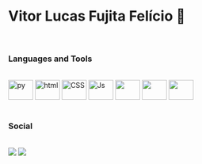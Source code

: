 <h1>Vitor Lucas Fujita Felício 👾</h1>
<br>
 <div style="display: inline_block">
 <h3>Languages and Tools</h3>
  <br>
  <img height="40" width="50" src="https://cdn.jsdelivr.net/gh/devicons/devicon/icons/python/python-original.svg" alt="py">
  <img height="40" width="50" src="https://cdn.jsdelivr.net/gh/devicons/devicon/icons/html5/html5-plain-wordmark.svg" alt="html">
  <img height="40" width="50" src="https://cdn.jsdelivr.net/gh/devicons/devicon/icons/css3/css3-plain-wordmark.svg" alt="CSS">
  <img height="40" width="50" src="https://cdn.jsdelivr.net/gh/devicons/devicon/icons/javascript/javascript-original.svg" alt="Js">
 <img height="40" width="50" src="https://cdn.jsdelivr.net/gh/devicons/devicon/icons/c/c-original.svg" />
 <img height="40" width="50" src="https://cdn.jsdelivr.net/gh/devicons/devicon/icons/nodejs/nodejs-original.svg" />
<img height="40" width="50" src="https://cdn.jsdelivr.net/gh/devicons/devicon/icons/typescript/typescript-plain.svg" />

   </div>
 <br>
 <div>
  <h3>Social</h3>
  <br>
  <a href="https://www.instagram.com/vichelly_" target="_blank"><img src="https://img.shields.io/badge/Instagram-E4405F?style=for-the-badge&logo=instagram&logoColor=white"></a>
  <a href="https://www.linkedin.com/in/vitor-lucas-fujita-fel%C3%ADcio-50a30622a/" target="_blank"><img src="https://img.shields.io/badge/LinkedIn-0077B5?style=for-the-badge&logo=linkedin&logoColor=white"></a>  
</div>

